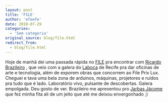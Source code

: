 ```yaml
---
layout: post
title: 'FILE'
author: 'efeefe'
date: 2010-07-29
categories:
  - 'Sem categoria'
original_source: blog/file.html
redirect_from:
  - blog/file.html
---
```


Hoje de manhã dei uma passada rápida no [FILE](http://file.org.br/) pra encontrar com [Ricardo Brazileiro](http://rbrazileiro.info/) , que veio com a galera do [Laboca](http://olaboca.wordpress.com/) de Recife pra dar oficinas de arte e tecnologia, além de exporem obras que concorrem ao File Prix Lux. Cheguei e tava uma bela zona de arduinos, máquinas, projetores e ruídos pra tudo que é lado. Laboratório vivo, pulsante de descobertas. Galera empolgada. Deu gosto de ver. Brazileiro me apresentou pro [Jarbas Jácome](http://jarbasjacome.wordpress.com/) que fez minha fita ali de um jeito que até me deixou envergonhado ;)

